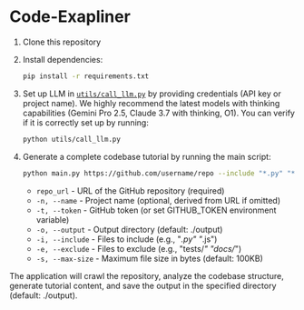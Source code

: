# Code-Exapliner

1. Clone this repository

2. Install dependencies: 
   ```bash
   pip install -r requirements.txt
   ```

3. Set up LLM in [`utils/call_llm.py`](./utils/call_llm.py) by providing credentials (API key or project name). We highly recommend the latest models with thinking capabilities (Gemini Pro 2.5, Claude 3.7 with thinking, O1). You can verify if it is correctly set up by running:
   ```bash
   python utils/call_llm.py
   ```

4. Generate a complete codebase tutorial by running the main script:
    ```bash
    python main.py https://github.com/username/repo --include "*.py" "*.js" --exclude "tests/*" --max-size 50000
    ```
    - `repo_url` - URL of the GitHub repository (required)
    - `-n, --name` - Project name (optional, derived from URL if omitted)
    - `-t, --token` - GitHub token (or set GITHUB_TOKEN environment variable)
    - `-o, --output` - Output directory (default: ./output)
    - `-i, --include` - Files to include (e.g., "*.py" "*.js")
    - `-e, --exclude` - Files to exclude (e.g., "tests/*" "docs/*")
    - `-s, --max-size` - Maximum file size in bytes (default: 100KB)
      
The application will crawl the repository, analyze the codebase structure, generate tutorial content, and save the output in the specified directory (default: ./output).
